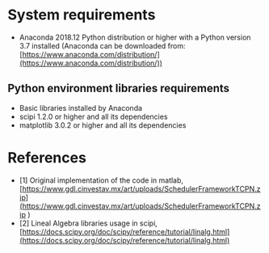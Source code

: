 # System requirements
- Anaconda 2018.12 Python distribution or higher with a Python version 3.7 installed (Anaconda can be downloaded from: [https://www.anaconda.com/distribution/](https://www.anaconda.com/distribution/))

## Python environment libraries requirements
- Basic libraries installed by Anaconda
- scipi 1.2.0 or higher and all its dependencies
- matplotlib 3.0.2 or higher and all its dependencies

# References
- [1] Original implementation of the code in matlab, [https://www.gdl.cinvestav.mx/art/uploads/SchedulerFrameworkTCPN.zip](https://www.gdl.cinvestav.mx/art/uploads/SchedulerFrameworkTCPN.zip )
- [2] Lineal Algebra libraries usage in scipi, [https://docs.scipy.org/doc/scipy/reference/tutorial/linalg.html](https://docs.scipy.org/doc/scipy/reference/tutorial/linalg.html)